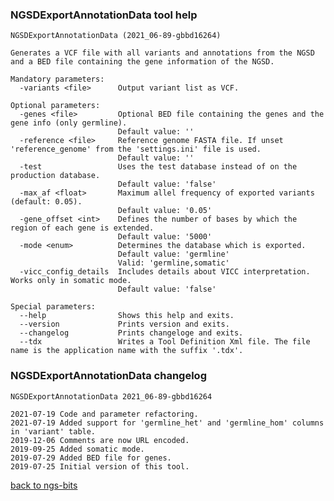 ### NGSDExportAnnotationData tool help
	NGSDExportAnnotationData (2021_06-89-gbbd16264)
	
	Generates a VCF file with all variants and annotations from the NGSD and a BED file containing the gene information of the NGSD.
	
	Mandatory parameters:
	  -variants <file>      Output variant list as VCF.
	
	Optional parameters:
	  -genes <file>         Optional BED file containing the genes and the gene info (only germline).
	                        Default value: ''
	  -reference <file>     Reference genome FASTA file. If unset 'reference_genome' from the 'settings.ini' file is used.
	                        Default value: ''
	  -test                 Uses the test database instead of on the production database.
	                        Default value: 'false'
	  -max_af <float>       Maximum allel frequency of exported variants (default: 0.05).
	                        Default value: '0.05'
	  -gene_offset <int>    Defines the number of bases by which the region of each gene is extended.
	                        Default value: '5000'
	  -mode <enum>          Determines the database which is exported.
	                        Default value: 'germline'
	                        Valid: 'germline,somatic'
	  -vicc_config_details  Includes details about VICC interpretation. Works only in somatic mode.
	                        Default value: 'false'
	
	Special parameters:
	  --help                Shows this help and exits.
	  --version             Prints version and exits.
	  --changelog           Prints changeloge and exits.
	  --tdx                 Writes a Tool Definition Xml file. The file name is the application name with the suffix '.tdx'.
	
### NGSDExportAnnotationData changelog
	NGSDExportAnnotationData 2021_06-89-gbbd16264
	
	2021-07-19 Code and parameter refactoring.
	2021-07-19 Added support for 'germline_het' and 'germline_hom' columns in 'variant' table.
	2019-12-06 Comments are now URL encoded.
	2019-09-25 Added somatic mode.
	2019-07-29 Added BED file for genes.
	2019-07-25 Initial version of this tool.
[back to ngs-bits](https://github.com/imgag/ngs-bits)